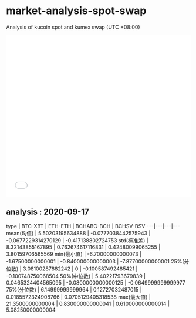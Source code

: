 # market-analysis-spot-swap
Analysis of kucoin spot and kumex swap (UTC +08:00)

<iframe width="100%" height="440" src="./data.html" frameborder="no" border="0" scrolling="no"></iframe>

## analysis : 2020-09-17

type | BTC-XBT | ETH-ETH | BCHABC-BCH | BCHSV-BSV 
---|---|---|---
mean(均值) | 5.50203195634888 | -0.0777038442575943 | -0.0677229314270129 | -0.417138802724753
std(标准差) | 8.32143855167895 | 0.762674617116831 | 0.42480099065255 | 3.80159706565569
min(最小值) | -6.70000000000073 | -1.67500000000001 | -0.840000000000003 | -7.87700000000001
25%(分位数) | 3.08100287882242 | 0 | -0.100587492485421 | -0.100748750068504
50%(中位数) | 5.40221793679839 | 0.0465324404565095 | -0.0800000000000125 | -0.0649999999999977
75%(分位数) | 6.14999999999964 | 0.12727032487015 | 0.0185572324908766 | 0.0705129405318538
max(最大值) | 21.3500000000004 | 0.830000000000041 | 0.610000000000014 | 5.08250000000004
